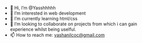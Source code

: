 - 👋 Hi, I’m @Yasshhhhh
- 👀 I’m interested in web development
- 🌱 I’m currently learning html/css
- 💞️ I’m looking to collaborate on projects from which i can gain experience whilst being uselful.
- 📫 How to reach me: yashanilcoc@gmail.com

<!---
Yasshhhhh/Yasshhhhh is a ✨ special ✨ repository because its `README.md` (this file) appears on your GitHub profile.
You can click the Preview link to take a look at your changes.
--->
